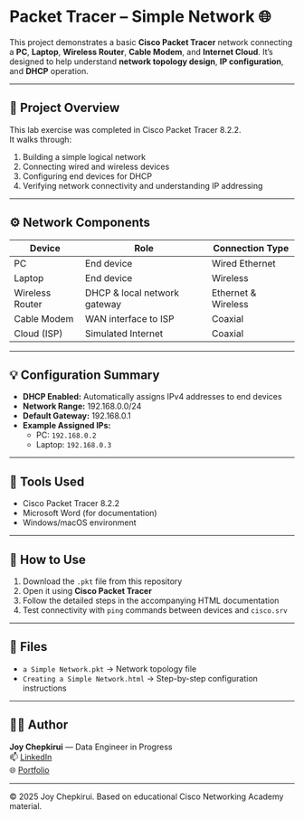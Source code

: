 # Packet Tracer – Simple Network 🌐

This project demonstrates a basic **Cisco Packet Tracer** network connecting a **PC**, **Laptop**, **Wireless Router**, **Cable Modem**, and **Internet Cloud**. It’s designed to help understand **network topology design**, **IP configuration**, and **DHCP** operation.

---

## 🧩 Project Overview
This lab exercise was completed in Cisco Packet Tracer 8.2.2.  
It walks through:
1. Building a simple logical network
2. Connecting wired and wireless devices
3. Configuring end devices for DHCP
4. Verifying network connectivity and understanding IP addressing

---

## ⚙️ Network Components
| Device | Role | Connection Type |
|---------|------|----------------|
| PC | End device | Wired Ethernet |
| Laptop | End device | Wireless |
| Wireless Router | DHCP & local network gateway | Ethernet & Wireless |
| Cable Modem | WAN interface to ISP | Coaxial |
| Cloud (ISP) | Simulated Internet | Coaxial |

---

## 💡 Configuration Summary
- **DHCP Enabled:** Automatically assigns IPv4 addresses to end devices  
- **Network Range:** 192.168.0.0/24  
- **Default Gateway:** 192.168.0.1  
- **Example Assigned IPs:**
  - PC: `192.168.0.2`
  - Laptop: `192.168.0.3`

---

## 🧰 Tools Used
- Cisco Packet Tracer 8.2.2  
- Microsoft Word (for documentation)  
- Windows/macOS environment

---

## 📘 How to Use
1. Download the `.pkt` file from this repository  
2. Open it using **Cisco Packet Tracer**  
3. Follow the detailed steps in the accompanying HTML documentation  
4. Test connectivity with `ping` commands between devices and `cisco.srv`

---

## 📄 Files
- `a Simple Network.pkt` → Network topology file  
- `Creating a Simple Network.html` → Step-by-step configuration instructions  

---

## 👩‍💻 Author
**Joy Chepkirui** — Data Engineer in Progress  
📫 [LinkedIn](https://www.linkedin.com/in/joy-chepkirui-92a8ba35/)  
🌐 [Portfolio](https://github.com/joychepkirui6292)

---

© 2025 Joy Chepkirui. Based on educational Cisco Networking Academy material.
